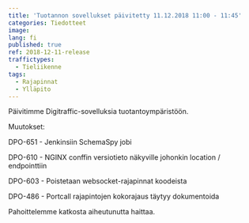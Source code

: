```yaml
---
title: 'Tuotannon sovellukset päivitetty 11.12.2018 11:00 - 11:45'
categories: Tiedotteet
image: 
lang: fi
published: true
ref: 2018-12-11-release
traffictypes:
  - Tieliikenne
tags:
  - Rajapinnat
  - Ylläpito
---
```


Päivitimme Digitraffic-sovelluksia tuotantoympäristöön.

Muutokset:

DPO-651 - Jenkinsiin SchemaSpy jobi

DPO-610 - NGINX conffin versiotieto näkyville johonkin location / endpointtiin

DPO-603 - Poistetaan websocket-rajapinnat koodeista

DPO-486 - Portcall rajapintojen kokorajaus täytyy dokumentoida

Pahoittelemme katkosta aiheutunutta haittaa.
